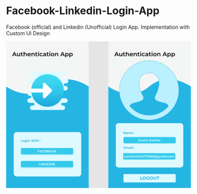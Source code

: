 # Facebook-Linkedin-Login-App
Facebook (official) and Linkedin (Unofficial) Login App. Implementation with Custom UI Design

<img align="center" src="assets/loginapp.svg">

